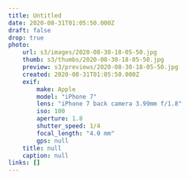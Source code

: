```yaml
---
title: Untitled
date: 2020-08-31T01:05:50.000Z
draft: false
drop: true
photo:
    url: s3/images/2020-08-30-18-05-50.jpg
    thumb: s3/thumbs/2020-08-30-18-05-50.jpg
    preview: s3/previews/2020-08-30-18-05-50.jpg
    created: 2020-08-31T01:05:50.000Z
    exif:
        make: Apple
        model: "iPhone 7"
        lens: "iPhone 7 back camera 3.99mm f/1.8"
        iso: 100
        aperture: 1.8
        shutter_speed: 1/4
        focal_length: "4.0 mm"
        gps: null
    title: null
    caption: null
links: []
---
```

